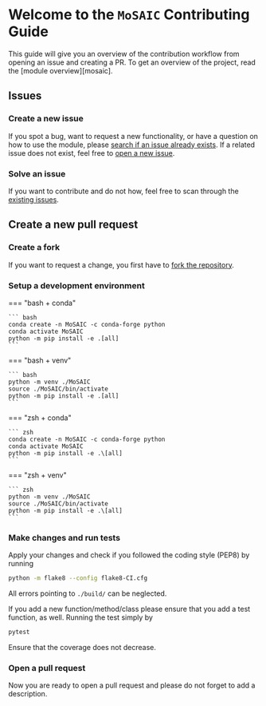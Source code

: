 # Welcome to the `MoSAIC` Contributing Guide

This guide will give you an overview of the contribution workflow from opening an issue and creating a PR. To get an overview of the project, read the [module overview][mosaic].

## Issues

### Create a new issue

If you spot a bug, want to request a new functionality, or have a question on how to use the module, please [search if an issue already exists](https://github.com/moldyn/MoSAIC/issues). If a related issue does not exist, feel free to [open a new issue](https://github.com/moldyn/MoSAIC/issues/new/choose).

### Solve an issue

If you want to contribute and do not how, feel free to scan through the [existing issues](https://github.com/moldyn/MoSAIC/issues).

## Create a new pull request
### Create a fork

If you want to request a change, you first have to [fork the repository](https://github.com/moldyn/MoSAIC/fork).

### Setup a development environment

=== "bash + conda"

    ``` bash
    conda create -n MoSAIC -c conda-forge python
    conda activate MoSAIC
    python -m pip install -e .[all]
    ```

=== "bash + venv"

    ``` bash
    python -m venv ./MoSAIC
    source ./MoSAIC/bin/activate
    python -m pip install -e .[all]
    ```

=== "zsh + conda"

    ``` zsh
    conda create -n MoSAIC -c conda-forge python
    conda activate MoSAIC
    python -m pip install -e .\[all]
    ```

=== "zsh + venv"

    ``` zsh
    python -m venv ./MoSAIC
    source ./MoSAIC/bin/activate
    python -m pip install -e .\[all]
    ```

### Make changes and run tests

Apply your changes and check if you followed the coding style (PEP8) by running
```bash
python -m flake8 --config flake8-CI.cfg
```
All errors pointing to `./build/` can be neglected.

If you add a new function/method/class please ensure that you add a test function, as well. Running the test simply by
```bash
pytest
```
Ensure that the coverage does not decrease.

### Open a pull request

Now you are ready to open a pull request and please do not forget to add a description.
